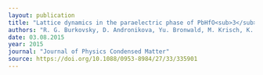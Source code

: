 ```yaml
---
layout: publication
title: "Lattice dynamics in the paraelectric phase of PbHfO<sub>3</sub> studied by inelastic X-ray scattering"
authors: "R. G. Burkovsky, D. Andronikova, Yu. Bronwald, M. Krisch, K. Roleder, A. Majchrowski, A. V. Filimonov, A. I. Rudskoy & S. B. Vakhrushev"
date: 03.08.2015
year: 2015
journal: "Journal of Physics Condensed Matter"
source: https://doi.org/10.1088/0953-8984/27/33/335901
---
```

